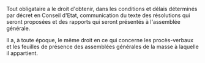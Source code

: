   
 Tout obligataire a le droit d'obtenir, dans les conditions et délais déterminés par décret en Conseil d'Etat, communication du texte des résolutions qui seront proposées et des rapports qui seront présentés à l'assemblée générale.  

  
 Il a, à toute époque, le même droit en ce qui concerne les procès-verbaux et les feuilles de présence des assemblées générales de la masse à laquelle il appartient.  
